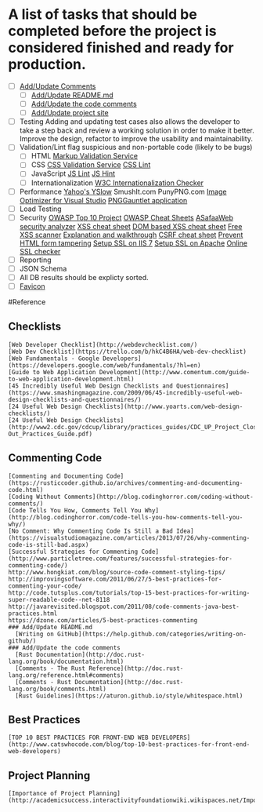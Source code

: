 # A list of tasks that should be completed before the project is considered finished and ready for production.
  - [ ] [Add/Update Comments](#CommentingCode)
    - [ ] [Add/Update README.md](#AddUpdateREADME.md)
    - [ ] [Add/Update the code comments](#AddUpdatethecodecomments)
    - [ ] [Add/Update project site](https://pages.github.com/#vanilla-step-1)
  - [ ] Testing
      Adding and updating test cases also allows the developer to take a step back and review a working solution in order to make it better.  Improve the design, refactor to improve the usability and maintainability.
  - [ ] Validation/Lint
    flag suspicious and non-portable code (likely to be bugs)
    - [ ] HTML
      [Markup Validation Service](http://validator.w3.org/#validate_by_input+with_options)
    - [ ] CSS
      [CSS Validation Service](http://jigsaw.w3.org/css-validator/#validate_by_input+with_options)
      [CSS Lint](http://csslint.net/)
    - [ ] JavaScript
      [JS Lint](http://jslint.org/)
      [JS Hint](http://jshint.com/)
    - [ ] Internationalization
      [W3C Internationalization Checker](http://validator.w3.org/i18n-checker/#validate-by-upload+)
  - [ ] Performance
    [Yahoo's YSlow](http://yslow.org/)
    SmushIt.com
    PunyPNG.com
    [Image Optimizer for Visual Studio](http://visualstudiogallery.msdn.microsoft.com/a56eddd3-d79b-48ac-8c8f-2db06ade77c3/)
    [PNGGauntlet application](http://pnggauntlet.com/)
  - [ ] Load Testing
  - [ ] Security
    [OWASP Top 10 Project](https://www.owasp.org/index.php/Category:OWASP_Top_Ten_Project)
    [OWASP Cheat Sheets](https://www.owasp.org/index.php/Cheat_Sheets)
    [ASafaaWeb security analyzer](https://asafaweb.com/)
    [XSS cheat sheet](https://www.owasp.org/index.php/XSS_(Cross_Site_Scripting)_Prevention_Cheat_Sheet)
    [DOM based XSS cheat sheet](https://www.owasp.org/index.php/DOM_based_XSS_Prevention_Cheat_Sheet)
    [Free XSS scanner](http://www.acunetix.com/cross-site-scripting/scanner/)
    [Explanation and walkthrough](http://www.codinghorror.com/blog/2008/09/cross-site-request-forgeries-and-you.html)
    [CSRF cheat sheet](https://www.owasp.org/index.php/Cross-Site_Request_Forgery_(CSRF)_Prevention_Cheat_Sheet)
    [Prevent HTML form tampering](http://advosys.ca/papers/web/60-form-tampering.html)
    [Setup SSL on IIS 7](http://support.microsoft.com/kb/299875)
    [Setup SSL on Apache](http://www.digicert.com/ssl-certificate-installation-apache.htm)
    [Online SSL checker](http://certlogik.com/ssl-checker/)
  - [ ] Reporting
  - [ ] JSON Schema
  - [ ] All DB results should be explicty sorted.
  - [ ] [Favicon](http://realfavicongenerator.net)

#Reference
  ## Checklists
    [Web Developer Checklist](http://webdevchecklist.com/)
    [Web Dev Checklist](https://trello.com/b/hkC4B6HA/web-dev-checklist)
    [Web Fundamentals - Google Developers](https://developers.google.com/web/fundamentals/?hl=en)
    [Guide to Web Application Development](http://www.comentum.com/guide-to-web-application-development.html)
    [45 Incredibly Useful Web Design Checklists and Questionnaires](https://www.smashingmagazine.com/2009/06/45-incredibly-useful-web-design-checklists-and-questionnaires/)
    [24 Useful Web Design Checklists](http://www.yoarts.com/web-design-checklists/)
    [24 Useful Web Design Checklists](http://www2.cdc.gov/cdcup/library/practices_guides/CDC_UP_Project_Close-Out_Practices_Guide.pdf)
  ## Commenting Code
    [Commenting and Documenting Code](https://rusticcoder.github.io/archives/commenting-and-documenting-code.html)
    [Coding Without Comments](http://blog.codinghorror.com/coding-without-comments/)
    [Code Tells You How, Comments Tell You Why](http://blog.codinghorror.com/code-tells-you-how-comments-tell-you-why/)
    [No Comment: Why Commenting Code Is Still a Bad Idea](https://visualstudiomagazine.com/articles/2013/07/26/why-commenting-code-is-still-bad.aspx)
    [Successful Strategies for Commenting Code](http://www.particletree.com/features/successful-strategies-for-commenting-code/)
    http://www.hongkiat.com/blog/source-code-comment-styling-tips/
    http://improvingsoftware.com/2011/06/27/5-best-practices-for-commenting-your-code/
    http://code.tutsplus.com/tutorials/top-15-best-practices-for-writing-super-readable-code--net-8118
    http://javarevisited.blogspot.com/2011/08/code-comments-java-best-practices.html
    https://dzone.com/articles/5-best-practices-commenting
    ### Add/Update README.md
      [Writing on GitHub](https://help.github.com/categories/writing-on-github/)
    ### Add/Update the code comments
      [Rust Documentation](http://doc.rust-lang.org/book/documentation.html)
      [Comments - The Rust Reference](http://doc.rust-lang.org/reference.html#comments)
      [Comments - Rust Documentation](http://doc.rust-lang.org/book/comments.html)
      [Rust Guidelines](https://aturon.github.io/style/whitespace.html)
  ## Best Practices
    [TOP 10 BEST PRACTICES FOR FRONT-END WEB DEVELOPERS](http://www.catswhocode.com/blog/top-10-best-practices-for-front-end-web-developers)
  ## Project Planning
    [Importance of Project Planning](http://academicsuccess.interactivityfoundationwiki.wikispaces.net/Importance+of+Project+Planning)
